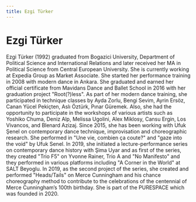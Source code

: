 ```yaml
---
title: Ezgi Türker
---
```

# Ezgi Türker

Ezgi Türker (1992) graduated from Bogazici University,
Department of Political Science and International Relations
and later received her MA in Political Science
from Central European University.
She is currently working at Expedia Group as Market Associate.
She started her performance training in 2008 with modern dance in Ankara.
She graduated and earned her official certificate
from Mavidans Dance and Ballet School in 2016
with her graduation project "Root(?)less".
As part of her modern dance training,
she participated in technique classes by Ayda Zorlu, Bengi Sevim, Ayrin Ersöz,
Canan Yücel Pekiçten, Aslı Öztürk, Pınar Güremek.
Also, she had the opportunity to participate in the workshops
of various artists such as Yoshiko Chuma, Deniz Alp, Melissa Ugolini,
Alex Miklosy, Cansu Ergin, Los Vivancos, and Blenard Azizaj.
Since 2015, she has been working with Ufuk Şenel on contemporary dance technique,
improvisation and choreographic research.
She performed in "Une vie, combien ça coute?"
and "gaze into the void" by Ufuk Senel.
In 2019, she initiated a lecture-performance series
on contemporary dance history with Şima Uyar
and as first of the series, they created "Trio F5" on Yvonne Rainer,
Trio A and "No Manifesto" and they performed in various platforms
including "A Corner in the World" at SALT Beyoglu.
In 2019, as the second project of the series,
she created and performed "Heads/Tails" on Merce Cunningham
and his chance choreography method to contribute
to the celebrations of the centennial of Merce Cunningham’s 100th birthday.
She is part of the PURESPACE which was founded in 2020.

